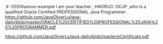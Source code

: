 ＃-2020haoruo-example
I am your teacher , HAORUO :OCJP ,who is a qualified Oracle Certified PROFESSIONAL Java Programmer .
https://github.com/JavaOliverLu/java-daily/blob/master/ORACLE%20CERTIFIED%20PROFESSIONAL%20JAVA%20%20PROGRAMMER.pdf

https://github.com/JavaOliverLu/java-daily/blob/master/eCertificate.pdf
